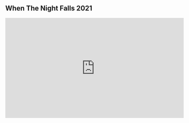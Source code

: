 ## When The Night Falls 2021
<iframe id="video" width="560" height="315" src="https://www.youtube.com/embed/crZS4dXqhqU/" frameborder="0" allow="autoplay; encrypted-media" allowfullscreen=""></iframe>
